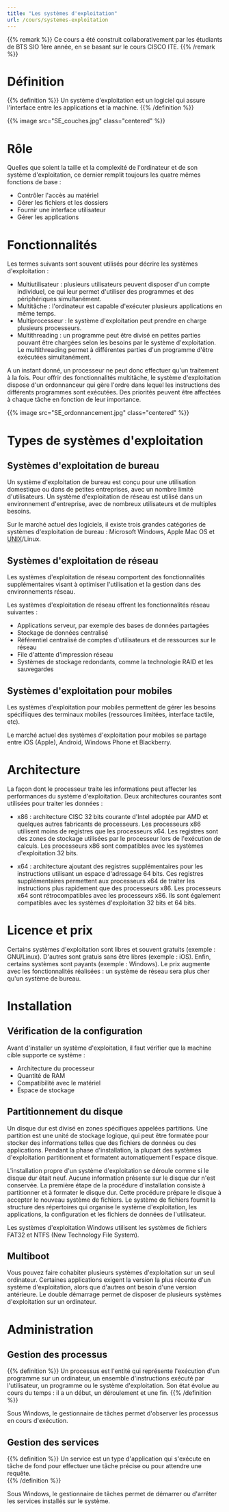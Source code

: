 ```yaml
---
title: "Les systèmes d'exploitation"
url: /cours/systemes-exploitation
---
```


{{% remark %}}
Ce cours a été construit collaborativement par les étudiants de BTS SIO 1ère année, en se basant sur le cours CISCO ITE.
{{% /remark %}}

# Définition

{{% definition %}}
Un système d'exploitation est un logiciel qui assure l'interface entre les applications et la machine.
{{% /definition %}}

{{% image src="SE_couches.jpg" class="centered" %}}

# Rôle

Quelles que soient la taille et la complexité de l'ordinateur et de son système d'exploitation, ce dernier remplit toujours les quatre mêmes fonctions de base :

* Contrôler l'accès au matériel
* Gérer les fichiers et les dossiers
* Fournir une interface utilisateur
* Gérer les applications

# Fonctionnalités 

Les termes suivants sont souvent utilisés pour décrire les systèmes d'exploitation :

* Multiutilisateur : plusieurs utilisateurs peuvent disposer d'un compte individuel, ce qui leur permet d'utiliser des programmes et des périphériques simultanément.
* Multitâche : l'ordinateur est capable d'exécuter plusieurs applications en même temps.
* Multiprocesseur : le système d'exploitation peut prendre en charge plusieurs processeurs.
* Multithreading : un programme peut être divisé en petites parties pouvant être chargées selon les besoins par le système d'exploitation. Le multithreading permet à différentes parties d'un programme d'être exécutées simultanément.

A un instant donné, un processeur ne peut donc effectuer qu'un traitement à la fois. Pour offrir des fonctionnalités multitâche, le système d'exploitation dispose d'un ordonnanceur qui gère l'ordre dans lequel les instructions des différents programmes sont exécutées. Des priorités peuvent être affectées à chaque tâche en fonction de leur importance.

{{% image src="SE_ordonnancement.jpg" class="centered" %}}

# Types de systèmes d'exploitation

## Systèmes d'exploitation de bureau

Un système d'exploitation de bureau est conçu pour une utilisation domestique ou dans de petites entreprises, avec un nombre limité d'utilisateurs. Un système d'exploitation de réseau est utilisé dans un environnement d'entreprise, avec de nombreux utilisateurs et de multiples besoins.

Sur le marché actuel des logiciels, il existe trois grandes catégories de systèmes d'exploitation de bureau : Microsoft Windows, Apple Mac OS et [UNIX](http://fr.wikipedia.org/wiki/Unix)/Linux. 

## Systèmes d'exploitation de réseau

Les systèmes d'exploitation de réseau comportent des fonctionnalités supplémentaires visant à optimiser l'utilisation et la gestion dans des environnements réseau.

Les systèmes d'exploitation de réseau offrent les fonctionnalités réseau suivantes :

* Applications serveur, par exemple des bases de données partagées
* Stockage de données centralisé
* Référentiel centralisé de comptes d'utilisateurs et de ressources sur le réseau
* File d'attente d'impression réseau
* Systèmes de stockage redondants, comme la technologie RAID et les sauvegardes

## Systèmes d'exploitation pour mobiles

Les systèmes d'exploitation pour mobiles permettent de gérer les besoins spécifiiques des terminaux mobiles (ressources limitées, interface tactile, etc).

Le marché actuel des systèmes d'exploitation pour mobiles se partage entre iOS (Apple), Android, Windows Phone et Blackberry.

# Architecture

La façon dont le processeur traite les informations peut affecter les performances du système d'exploitation. Deux architectures courantes sont utilisées pour traiter les données :

* x86 : architecture CISC 32 bits courante d'Intel adoptée par AMD et quelques autres fabricants de processeurs. Les processeurs x86 utilisent moins de registres que les processeurs x64. Les registres sont des zones de stockage utilisées par le processeur lors de l'exécution de calculs. Les processeurs x86 sont compatibles avec les systèmes d'exploitation 32 bits.

* x64 : architecture ajoutant des registres supplémentaires pour les instructions utilisant un espace d'adressage 64 bits. Ces registres supplémentaires permettent aux processeurs x64 de traiter les instructions plus rapidement que des processeurs x86. Les processeurs x64 sont rétrocompatibles avec les processeurs x86. Ils sont également compatibles avec les systèmes d'exploitation 32 bits et 64 bits.

# Licence et prix

Certains systèmes d'exploitation sont libres et souvent gratuits (exemple : GNU/Linux). D'autres sont gratuis sans être libres (exemple : iOS). Enfin, certains systèmes sont payants (exemple : Windows). Le prix augmente avec les fonctionnalités réalisées : un système de réseau sera plus cher qu'un système de bureau.

# Installation

## Vérification de la configuration

Avant d'installer un système d'exploitation, il faut vérifier que la machine cible supporte ce système :

* Architecture du processeur
* Quantité de RAM
* Compatibilité avec le matériel
* Espace de stockage

## Partitionnement du disque

Un disque dur est divisé en zones spécifiques appelées partitions. Une partition est une unité de stockage logique, qui peut être formatée pour stocker des informations telles que des fichiers de données ou des applications. Pendant la phase d'installation, la plupart des systèmes d'exploitation partitionnent et formatent automatiquement l'espace disque.

L'installation propre d'un système d'exploitation se déroule comme si le disque dur était neuf. Aucune information présente sur le disque dur n'est conservée. La première étape de la procédure d'installation consiste à partitionner et à formater le disque dur. Cette procédure prépare le disque à accepter le nouveau système de fichiers. Le système de fichiers fournit la structure des répertoires qui organise le système d'exploitation, les applications, la configuration et les fichiers de données de l'utilisateur.

Les systèmes d'exploitation Windows utilisent les systèmes de fichiers FAT32 et NTFS (New Technology File System).

## Multiboot

Vous pouvez faire cohabiter plusieurs systèmes d'exploitation sur un seul ordinateur. Certaines applications exigent la version la plus récente d'un système d'exploitation, alors que d'autres ont besoin d'une version antérieure. Le double démarrage permet de disposer de plusieurs systèmes d'exploitation sur un ordinateur.

# Administration

## Gestion des processus

{{% definition %}}
Un processus est l'entité qui représente l'exécution d'un programme sur un ordinateur, un ensemble d'instructions exécuté par l'utilisateur, un programme ou le système d'exploitation. Son état évolue au cours du temps : il a un début, un déroulement et une fin.
{{% /definition %}}

Sous Windows, le gestionnaire de tâches permet d'observer les processus en cours d'exécution.

## Gestion des services

{{% definition %}}
Un service est un type d'application qui s'exécute en tâche de fond pour effectuer une tâche précise ou pour attendre une requête.  
{{% /definition %}} 

Sous Windows, le gestionnaire de tâches permet de démarrer ou d'arrêter les services installés sur le système.

